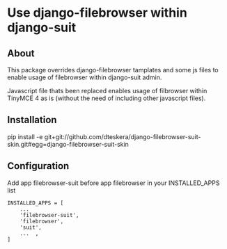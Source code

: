 # Use django-filebrowser within django-suit

## About
This package overrides django-filebrowser tamplates and some js files to enable usage of filebrowser within django-suit admin.

Javascript file thats been replaced enables usage of filbrowser within TinyMCE 4 as is (without the need of including other javascript files).

## Installation
pip install -e git+git://github.com/dteskera/django-filebrowser-suit-skin.git#egg=django-filebrowser-suit-skin


## Configuration
Add app filebrowser-suit before app filebrowser in your INSTALLED_APPS list

    INSTALLED_APPS = [  
        ...  
        'filebrowser-suit',  
        'filebrowser',  
        'suit',  
        ...  ,  
    ]
